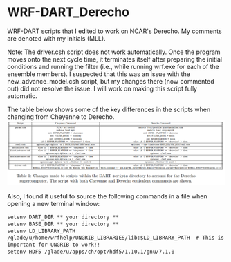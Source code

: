 # WRF-DART_Derecho
WRF-DART scripts that I edited to work on NCAR's Derecho. My comments are denoted with my initials (MLL).

Note: The driver.csh script does not work automatically. Once the program moves onto the next cycle time, it terminates itself after preparing the initial conditions and running the filter (i.e., while running wrf.exe for each of the ensemble members). I suspected that this was an issue with the new_advance_model.csh script, but my changes there (now commented out) did not resolve the issue. I will work on making this script fully automatic.

The table below shows some of the key differences in the scripts when changing from Cheyenne to Derecho.
![alt text](https://github.com/mckenzielarson/WRF-DART_Derecho/blob/main/table_differences.png)

Also, I found it useful to source the following commands in a file when opening a new terminal window:
```
setenv DART_DIR ** your directory **
setenv BASE_DIR ** your directory **
setenv LD_LIBRARY_PATH /glade/u/home/wrfhelp/UNGRIB_LIBRARIES/lib:$LD_LIBRARY_PATH  # This is important for UNGRIB to work!!
setenv HDF5 /glade/u/apps/ch/opt/hdf5/1.10.1/gnu/7.1.0
```
